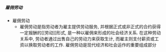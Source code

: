 ##### 雇佣劳动
- 雇佣劳动
	- 雇佣劳动是指劳动者为雇主提供劳动服务, 并根据正式或非正式的合约获得一定报酬的[[劳动]]形式, 是一种以雇佣来形成的社会经济关系. 在这种劳动关系中, 劳动者通过出售自己的劳动力来获取生计, 而雇主则支付薪资或工资以换取劳动者的工作. 雇佣劳动是现代经济和社会运作的重要组成部分
